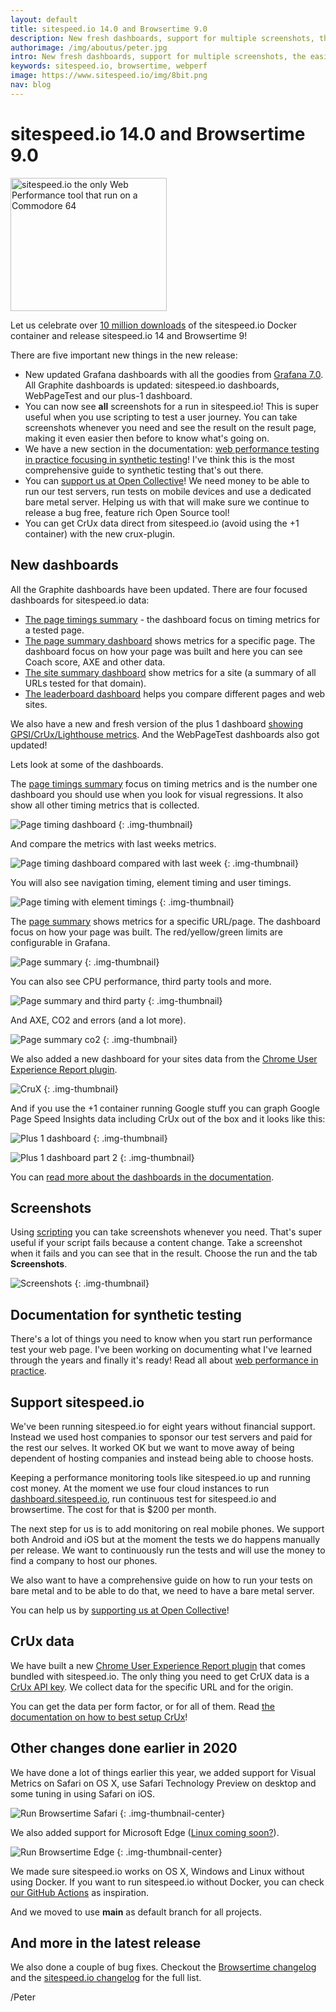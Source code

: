 ```yaml
---
layout: default
title: sitespeed.io 14.0 and Browsertime 9.0  
description: New fresh dashboards, support for multiple screenshots, the easiest way to get Chrome User Experience data and documentation for how to do synthetic testing.
authorimage: /img/aboutus/peter.jpg
intro: New fresh dashboards, support for multiple screenshots, the easiest way to get Chrome User Experience data and documentation for how to do synthetic testing.
keywords: sitespeed.io, browsertime, webperf
image: https://www.sitespeed.io/img/8bit.png
nav: blog
---
```


# sitespeed.io 14.0 and Browsertime 9.0 

<img src="{{site.baseurl}}/img/8bit.png" class="pull-right img-big" alt="sitespeed.io the only Web Performance tool that run on a Commodore 64" width="250" height="213">

Let us celebrate over [10 million downloads](https://hub.docker.com/v2/repositories/sitespeedio/sitespeed.io/) of the sitespeed.io Docker container and release sitespeed.io 14 and Browsertime 9!

There are five important new things in the new release:
* New updated Grafana dashboards with all the goodies from [Grafana 7.0](https://grafana.com/docs/grafana/latest/guides/whats-new-in-v7-0/). All Graphite dashboards is updated: sitespeed.io dashboards, WebPageTest and our plus-1 dashboard.
* You can now see **all** screenshots for a run in sitespeed.io! This is super useful when you use scripting to test a user journey. You can take screenshots whenever you need and see the result on the result page, making it even easier then before to know what's going on.
* We have a new section in the documentation: [web performance testing in practice focusing in synthetic testing]({{site.baseurl}}/documentation/sitespeed.io/web-performance-testing-in-practice/)! I've think this is the most comprehensive guide to synthetic testing that's out there.
* You can [support us at Open Collective](https://opencollective.com/sitespeedio)! We need money to be able to run our test servers, run tests on mobile devices and use a dedicated bare metal server. Helping us with that will make sure we continue to release a bug free, feature rich Open Source tool!
* You can get CrUx data direct from sitespeed.io (avoid using the +1 container) with the new crux-plugin.

## New dashboards

All the Graphite dashboards have been updated. There are four focused dashboards for sitespeed.io data:
* [The page timings summary](https://dashboard.sitespeed.io/dashboard/db/page-timing-metrics) -  the dashboard focus on timing metrics for a tested page.
* [The page summary dashboard](https://dashboard.sitespeed.io/dashboard/db/page-summary) shows metrics for a specific page. The dashboard focus on how your page was built and here you can see Coach score, AXE and other data.
* [The site summary dashboard](https://dashboard.sitespeed.io/dashboard/db/site-summary) show metrics for a site (a summary of all URLs tested for that domain). 
* [The leaderboard dashboard](https://dashboard.sitespeed.io/dashboard/db/leaderboard) helps you compare different pages and web sites.

We also have a new and fresh version of the plus 1 dashboard [showing GPSI/CrUx/Lighthouse metrics](https://dashboard.sitespeed.io/dashboard/db/plus1). And the WebPageTest dashboards also got updated!

Lets look at some of the dashboards. 

The [page timings summary](https://dashboard.sitespeed.io/dashboard/db/page-timing-metrics) focus on timing metrics and is the number one dashboard you should use when you look for visual regressions. It also show all other timing metrics that is collected.

![Page timing dashboard]({{site.baseurl}}/img/page-timings-dashboard.jpg)
{: .img-thumbnail}

And compare the metrics with last weeks metrics.

![Page timing dashboard compared with last week]({{site.baseurl}}/img/page-timings-dashboard-2.jpg)
{: .img-thumbnail}

You will also see navigation timing, element timing and user timings.

![Page timing with element timings]({{site.baseurl}}/img/page-timings-dashboard-3.jpg)
{: .img-thumbnail}


The [page summary](https://dashboard.sitespeed.io/dashboard/db/page-summary) shows metrics for a specific URL/page. The dashboard focus on how your page was built. The red/yellow/green limits are configurable in Grafana.

![Page summary]({{site.baseurl}}/img/page-summary.png)
{: .img-thumbnail}

You can also see CPU performance, third party tools and more.

![Page summary and third party]({{site.baseurl}}/img/page-summary-dashboard-2.jpg)
{: .img-thumbnail}

And AXE, CO2 and errors (and a lot more).

![Page summary co2]({{site.baseurl}}/img/page-summary-dashboard-3.jpg)
{: .img-thumbnail}

We also added a new dashboard for your sites data from the [Chrome User Experience Report plugin](/documentation/sitespeed.io/crux/).

![CruX]({{site.baseurl}}/img/crux-dashboard.jpg)
{: .img-thumbnail}

And if you use the +1 container running Google stuff you can graph Google Page Speed Insights data including CrUx out of the box and it looks like this:

![Plus 1 dashboard]({{site.baseurl}}/img/plus-1-dashboard.jpg)
{: .img-thumbnail}

![Plus 1 dashboard part 2]({{site.baseurl}}/img/plus-1-dashboard-2.jpg)
{: .img-thumbnail}

You can [read more about the dashboards in the documentation]({{site.baseurl}}/documentation/sitespeed.io/performance-dashboard/#example-dashboards). 

## Screenshots

Using [scripting]({{site.baseurl}}/documentation/sitespeed.io/scripting/) you can take screenshots whenever you need. That's super useful if your script fails because a content change. Take a screenshot when it fails and you can see that in the result. Choose the run and the tab **Screenshots**.

![Screenshots]({{site.baseurl}}/img/multiple-screenshots.jpg)
{: .img-thumbnail}

## Documentation for synthetic testing

There's a lot of things you need to know when you start run performance test your web page. I've been working on documenting what I've learned through the years and finally it's ready! Read all about [web performance in practice]({{site.baseurl}}/documentation/sitespeed.io/web-performance-testing-in-practice/). 

## Support sitespeed.io

We've been running sitespeed.io for eight years without financial support. Instead we used host companies to sponsor our test servers and paid for the rest our selves. It worked OK but we want to move away of being dependent of hosting companies and instead being able to choose hosts.

Keeping a performance monitoring tools like sitespeed.io up and running cost money. At the moment we use four cloud instances to run [dashboard.sitespeed.io](https://dashboard.sitespeed.io), run continuous test for sitespeed.io and browsertime. The cost for that is $200 per month.

The next step for us is to add monitoring on real mobile phones. We support both Android and iOS but at the moment the tests we do happens manually per release. We want to continuously run the tests and will use the money to find a company to host our phones.

We also want to have a comprehensive guide on how to run your tests on bare metal and to be able to do that, we need to have a bare metal server.

You can help us by [supporting us at Open Collective](https://opencollective.com/sitespeedio)!

## CrUx data
We have built a new [Chrome User Experience Report plugin](/documentation/sitespeed.io/crux/) that comes bundled with sitespeed.io. The only thing you need to get CrUX data is a [CrUx API key](https://developers.google.com/web/tools/chrome-user-experience-report/api/guides/getting-started#APIKey). We collect data for the specific URL and for the origin. 

You can get the data per form factor, or for all of them. Read [the documentation on how to best setup CrUx](/documentation/sitespeed.io/crux/)!

## Other changes done earlier in 2020
We have done a lot of things earlier this year, we added support for Visual Metrics on Safari on OS X, use Safari Technology Preview on desktop and some tuning in using Safari on iOS.

![Run Browsertime Safari]({{site.baseurl}}/img/safari.png)
{: .img-thumbnail-center}

We also added support for Microsoft Edge ([Linux coming soon?](https://www.microsoftedgeinsider.com/en-us/download?platform=linux)).

![Run Browsertime Edge]({{site.baseurl}}/img/edge.png)
{: .img-thumbnail-center}

We made sure sitespeed.io works on OS X, Windows and Linux without using Docker. If you want to run sitespeed.io without Docker, you can check [our GitHub Actions](https://github.com/sitespeedio/browsertime/tree/main/.github/workflows) as inspiration.

And we moved to use **main** as default branch for all projects.

## And more in the latest release
We also done a couple of bug fixes. Checkout the [Browsertime changelog](https://github.com/sitespeedio/browsertime/blob/main/CHANGELOG.md) and the [sitespeed.io changelog](https://github.com/sitespeedio/sitespeed.io/blob/main/CHANGELOG.md) for the full list. 

/Peter
